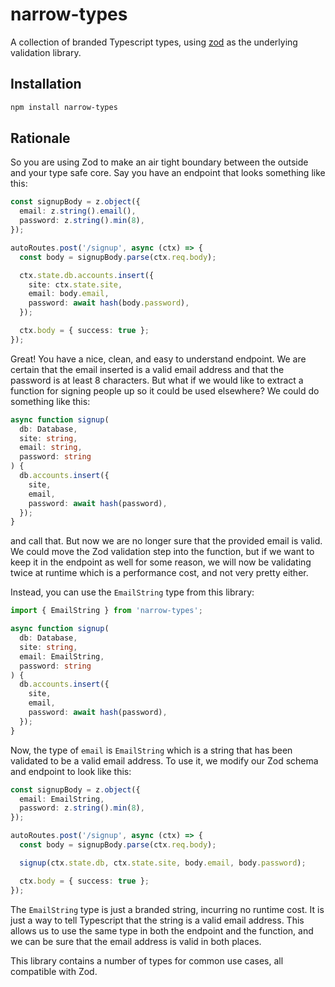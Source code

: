 # narrow-types

A collection of branded Typescript types, using [zod](https://github.com/colinhacks/zod/) as the underlying validation library.

## Installation

```bash
npm install narrow-types
```

## Rationale

So you are using Zod to make an air tight boundary between the outside and your type safe core. Say you have an endpoint that looks something like this:

```typescript
const signupBody = z.object({
  email: z.string().email(),
  password: z.string().min(8),
});

autoRoutes.post('/signup', async (ctx) => {
  const body = signupBody.parse(ctx.req.body);

  ctx.state.db.accounts.insert({
    site: ctx.state.site,
    email: body.email,
    password: await hash(body.password),
  });

  ctx.body = { success: true };
});
```

Great! You have a nice, clean, and easy to understand endpoint. We are certain that the email inserted is a valid email address and that the password is at least 8 characters. But what if we would like to extract a function for signing people up so it could be used elsewhere? We could do something like this:

```typescript
async function signup(
  db: Database,
  site: string,
  email: string,
  password: string
) {
  db.accounts.insert({
    site,
    email,
    password: await hash(password),
  });
}
```

and call that. But now we are no longer sure that the provided email is valid. We could move the Zod validation step into the function, but if we want to keep it in the endpoint as well for some reason, we will now be validating twice at runtime which is a performance cost, and not very pretty either.

Instead, you can use the `EmailString` type from this library:

```typescript
import { EmailString } from 'narrow-types';

async function signup(
  db: Database,
  site: string,
  email: EmailString,
  password: string
) {
  db.accounts.insert({
    site,
    email,
    password: await hash(password),
  });
}
```

Now, the type of `email` is `EmailString` which is a string that has been validated to be a valid email address. To use it, we modify our Zod schema and endpoint to look like this:

```typescript
const signupBody = z.object({
  email: EmailString,
  password: z.string().min(8),
});

autoRoutes.post('/signup', async (ctx) => {
  const body = signupBody.parse(ctx.req.body);

  signup(ctx.state.db, ctx.state.site, body.email, body.password);

  ctx.body = { success: true };
});
```

The `EmailString` type is just a branded string, incurring no runtime cost. It is just a way to tell Typescript that the string is a valid email address. This allows us to use the same type in both the endpoint and the function, and we can be sure that the email address is valid in both places.

This library contains a number of types for common use cases, all compatible with Zod.
